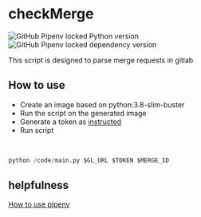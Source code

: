 # checkMerge
![GitHub Pipenv locked Python version](https://img.shields.io/github/pipenv/locked/python-version/EddDoubleD/checkMerge)
![GitHub Pipenv locked dependency version](https://img.shields.io/github/pipenv/locked/dependency-version/EddDoubleD/checkMerge/python-gitlab) <br/>

This script is designed to parse merge requests in gitlab <br/>

## How to use 
* Create an image based on python:3.8-slim-buster
* Run the script on the generated image
* Generate a token as [instructed](https://docs.gitlab.com/ee/user/project/settings/project_access_tokens.html) 
* Run script
<br/>

```python
python /code/main.py $GL_URL $TOKEN $MERGE_ID
```

## helpfulness
[How to use pipenv](https://webdevblog.ru/pipenv-rukovodstvo-po-novomu-instrumentu-python/) 

